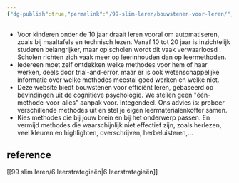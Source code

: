 ```yaml
---
{"dg-publish":true,"permalink":"/99-slim-leren/bouwstenen-voor-leren/","created":"2025-03-04T18:44:50.267+01:00","updated":"2025-02-18T19:57:06.649+01:00"}
---
```


 
 


- Voor kinderen onder de 10 jaar draait leren vooral om automatiseren, zoals bij maaltafels en technisch lezen. Vanaf 10 tot 20 jaar is inzichtelijk studeren belangrijker, maar op scholen wordt  dit vaak verwaarloosd . Scholen richten zich vaak meer op leerinhouden dan op leermethoden. 
- Iedereen moet zelf ontdekken welke methodes voor hem of haar werken, deels door trial-and-error, maar er is ook wetenschappelijke informatie over welke methodes meestal goed werken en welke niet.
- Deze website biedt bouwstenen voor efficiënt leren, gebaseerd op bevindingen uit de cognitieve psychologie. We stellen geen "één-methode-voor-alles" aanpak voor. Integendeel. Ons advies is:  probeer verschillende methodes uit en stel je eigen leermaterialenkoffer samen.
- Kies methodes die bij jouw brein en bij het onderwerp passen. En vermijd methodes die waarschijnlijk niet effectief zijn, zoals herlezen, veel kleuren en highlighten, overschrijven, herbeluisteren,...

## reference
[[99 slim leren/6 leerstrategieën\|6 leerstrategieën]]